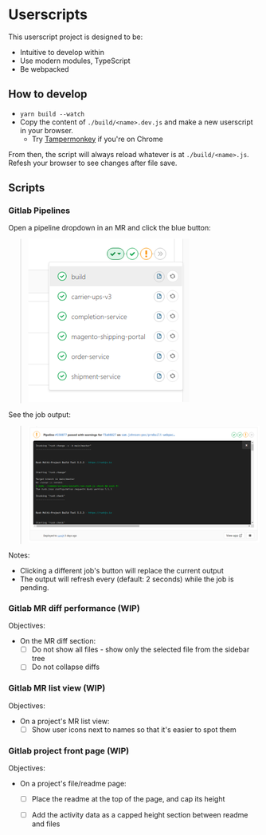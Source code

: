 # Userscripts

This userscript project is designed to be:
- Intuitive to develop within
- Use modern modules, TypeScript
- Be webpacked

## How to develop

- `yarn build --watch`
- Copy the content of `./build/<name>.dev.js` and make a new userscript in your browser.
  - Try [Tampermonkey](https://chrome.google.com/webstore/detail/tampermonkey/dhdgffkkebhmkfjojejmpbldmpobfkfo?hl=en) if you're on Chrome

From then, the script will always reload whatever is at `./build/<name>.js`.
Refesh your browser to see changes after file save.

## Scripts

### Gitlab Pipelines

Open a pipeline dropdown in an MR and click the blue button:

> ![./src/gitlabPipelines/docs/buttons.png](./src/gitlabPipelines/docs/buttons.png)

See the job output:

> ![./src/gitlabPipelines/docs/output.png](./src/gitlabPipelines/docs/output.png)


Notes:
- Clicking a different job's button will replace the current output
- The output will refresh every (default: 2 seconds) while the job is pending.

### Gitlab MR diff performance (WIP)

Objectives:
- On the MR diff section:
  - [ ] Do not show all files - show only the selected file from the sidebar tree
  - [ ] Do not collapse diffs

### Gitlab MR list view (WIP)

Objectives:
- On a project's MR list view:
  - [ ] Show user icons next to names so that it's easier to spot them

### Gitlab project front page (WIP)

Objectives:
- On a project's file/readme page:
  - [ ] Place the readme at the top of the page, and cap its height
  - [ ] Add the activity data as a capped height section between readme and files

